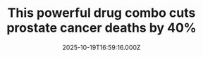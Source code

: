 ---
title: "This powerful drug combo cuts prostate cancer deaths by 40%"
date: 2025-10-19T16:59:16.000Z
category: Health
externalLink: "https://www.sciencedaily.com/releases/2025/10/251019120507.htm"
image: ""
excerpt: "A new drug combo of enzalutamide and hormone therapy has been shown to extend survival for men with recurring prostate cancer, reducing death risk by over 40%. The study followed more than 1,000 patients worldwide and was led by Cedars-Sinai researchers. Experts call it a game changer that’s likely to reshape treatment guidelines for aggressive prostate cancer.…"
---